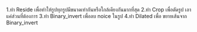 1.ทำ Reside เพื่อทำให้รูปทุกรูปมีขนาดเท่ากันหรือใกล้เคียงกันมากที่สุด
2.ทำ Crop เพื่อตัดรูป เอาแค่ส่วนที่ต้องการ
3.ทำ Binary_invert เพื่อลบ noice ในรูป
4.ทำ Dilated เพื่อ ขยายเส้นจาก Binary_invert
